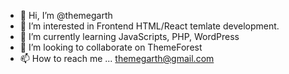 - 👋 Hi, I’m @themegarth
- 👀 I’m interested in Frontend HTML/React temlate development.
- 🌱 I’m currently learning JavaScripts, PHP, WordPress
- 💞️ I’m looking to collaborate on ThemeForest
- 📫 How to reach me ... themegarth@gmail.com

<!---
themegarth/themegarth is a ✨ special ✨ repository because its `README.md` (this file) appears on your GitHub profile.
You can click the Preview link to take a look at your changes.
--->
